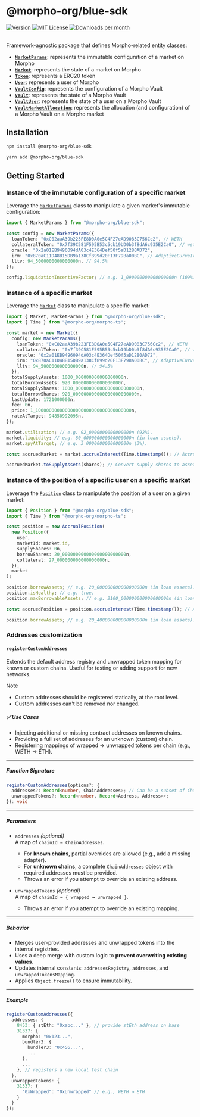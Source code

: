 # @morpho-org/blue-sdk

<a href="https://www.npmjs.com/package/@morpho-org/blue-sdk">
    <picture>
        <source media="(prefers-color-scheme: dark)" srcset="https://img.shields.io/npm/v/@morpho-org/blue-sdk?colorA=21262d&colorB=21262d&style=flat">
        <img src="https://img.shields.io/npm/v/@morpho-org/blue-sdk?colorA=f6f8fa&colorB=f6f8fa&style=flat" alt="Version">
    </picture>
</a>
<a href="https://github.com/morpho-org/blue-sdk/blob/main/LICENSE">
    <picture>
        <source media="(prefers-color-scheme: dark)" srcset="https://img.shields.io/npm/l/@morpho-org/blue-sdk?colorA=21262d&colorB=21262d&style=flat">
        <img src="https://img.shields.io/npm/l/@morpho-org/blue-sdk?colorA=f6f8fa&colorB=f6f8fa&style=flat" alt="MIT License">
    </picture>
</a>
<a href="https://www.npmjs.com/package/@morpho-org/blue-sdk">
    <picture>
        <source media="(prefers-color-scheme: dark)" srcset="https://img.shields.io/npm/dm/@morpho-org/blue-sdk?colorA=21262d&colorB=21262d&style=flat">
        <img src="https://img.shields.io/npm/dm/@morpho-org/blue-sdk?colorA=f6f8fa&colorB=f6f8fa&style=flat" alt="Downloads per month">
    </picture>
</a>
<br />
<br />

Framework-agnostic package that defines Morpho-related entity classes:

- [**`MarketParams`**](./src/market/MarketParams.ts): represents the immutable configuration of a market on Morpho
- [**`Market`**](./src/market/Market.ts): represents the state of a market on Morpho
- [**`Token`**](./src/token/Token.ts): represents a ERC20 token
- [**`User`**](./src/user/User.ts): represents a user of Morpho
- [**`VaultConfig`**](./src/vault/VaultConfig.ts): represents the configuration of a Morpho Vault
- [**`Vault`**](./src/vault/Vault.ts): represents the state of a Morpho Vault
- [**`VaultUser`**](./src/vault/VaultUser.ts): represents the state of a user on a Morpho Vault
- [**`VaultMarketAllocation`**](./src/vault/VaultMarketAllocation.ts): represents the allocation (and configuration) of a Morpho Vault on a Morpho market

## Installation

```bash
npm install @morpho-org/blue-sdk
```

```bash
yarn add @morpho-org/blue-sdk
```

## Getting Started

### Instance of the immutable configuration of a specific market

Leverage the [`MarketParams`](./src/market/MarketParams.ts) class to manipulate a given market's immutable configuration:

```typescript
import { MarketParams } from "@morpho-org/blue-sdk";

const config = new MarketParams({
  loanToken: "0xC02aaA39b223FE8D0A0e5C4F27eAD9083C756Cc2", // WETH
  collateralToken: "0x7f39C581F595B53c5cb19bD0b3f8dA6c935E2Ca0", // wstETH
  oracle: "0x2a01EB9496094dA03c4E364Def50f5aD1280AD72",
  irm: "0x870aC11D48B15DB9a138Cf899d20F13F79Ba00BC", // AdaptiveCurveIrm
  lltv: 94_5000000000000000n, // 94.5%
});

config.liquidationIncentiveFactor; // e.g. 1_090000000000000000n (109%).
```

### Instance of a specific market

Leverage the [`Market`](./src/market/Market.ts) class to manipulate a specific market:

```typescript
import { Market, MarketParams } from "@morpho-org/blue-sdk";
import { Time } from "@morpho-org/morpho-ts";

const market = new Market({
  config: new MarketParams({
    loanToken: "0xC02aaA39b223FE8D0A0e5C4F27eAD9083C756Cc2", // WETH
    collateralToken: "0x7f39C581F595B53c5cb19bD0b3f8dA6c935E2Ca0", // wstETH
    oracle: "0x2a01EB9496094dA03c4E364Def50f5aD1280AD72",
    irm: "0x870aC11D48B15DB9a138Cf899d20F13F79Ba00BC", // AdaptiveCurveIrm
    lltv: 94_5000000000000000n, // 94.5%
  }),
  totalSupplyAssets: 1000_000000000000000000n,
  totalBorrowAssets: 920_000000000000000000n,
  totalSupplyShares: 1000_000000000000000000000000n,
  totalBorrowShares: 920_000000000000000000000000n,
  lastUpdate: 1721000000n,
  fee: 0n,
  price: 1_100000000000000000000000000000000000n,
  rateAtTarget: 94850992095n,
});

market.utilization; // e.g. 92_0000000000000000n (92%).
market.liquidity; // e.g. 80_000000000000000000n (in loan assets).
market.apyAtTarget; // e.g. 3_0000000000000000n (3%).

const accruedMarket = market.accrueInterest(Time.timestamp()); // Accrue interest to the latest's timestamp.

accruedMarket.toSupplyAssets(shares); // Convert supply shares to assets.
```

### Instance of the position of a specific user on a specific market

Leverage the [`Position`](./src/position/Position.ts) class to manipulate the position of a user on a given market:

```typescript
import { Position } from "@morpho-org/blue-sdk";
import { Time } from "@morpho-org/morpho-ts";

const position = new AccrualPosition(
  new Position({
    user,
    marketId: market.id,
    supplyShares: 0n,
    borrowShares: 20_000000000000000000000000n,
    collateral: 27_000000000000000000n,
  }),
  market
);

position.borrowAssets; // e.g. 20_000000000000000000n (in loan assets).
position.isHealthy; // e.g. true.
position.maxBorrowableAssets; // e.g. 2100_000000000000000000n (in loan assets).

const accruedPosition = position.accrueInterest(Time.timestamp()); // Accrue interest to the latest's timestamp.

position.borrowAssets; // e.g. 20_400000000000000000n (in loan assets).
```

### Addresses customization
#### `registerCustomAddresses`

Extends the default address registry and unwrapped token mapping for known or custom chains. Useful for testing or adding support for new networks.

> [!Note]  
> - Custom addresses should be registered statically, at the root level.  
> - Custom addresses can't be removed nor changed.

##### ✅ Use Cases

- Injecting additional or missing contract addresses on known chains.
- Providing a full set of addresses for an unknown (custom) chain.
- Registering mappings of wrapped → unwrapped tokens per chain (e.g., WETH → ETH).

---

##### **Function Signature**

```ts
registerCustomAddresses(options?: {
  addresses?: Record<number, ChainAddresses>; // Can be a subset of ChainAddresses if chain is known
  unwrappedTokens?: Record<number, Record<Address, Address>>;
}): void
```

---

##### **Parameters**

- `addresses` *(optional)*  
  A map of `chainId → ChainAddresses`.  
  - For **known chains**, partial overrides are allowed (e.g., add a missing adapter).
  - For **unknown chains**, a complete `ChainAddresses` object with required addresses must be provided.
  - Throws an error if you attempt to override an existing address.

- `unwrappedTokens` *(optional)*  
  A map of `chainId → { wrapped → unwrapped }`.
  - Throws an error if you attempt to override an existing mapping.

---

##### **Behavior**

- Merges user-provided addresses and unwrapped tokens into the internal registries.
- Uses a deep merge with custom logic to **prevent overwriting existing values**.
- Updates internal constants: `addressesRegistry`, `addresses`, and `unwrappedTokensMapping`.
- Applies `Object.freeze()` to ensure immutability.

---

##### **Example**

```ts
registerCustomAddresses({
  addresses: {
    8453: { stEth: "0xabc..." }, // provide stEth address on base
    31337: {
      morpho: "0x123...",
      bundler3: {
        bundler3: "0x456...",
        ...
      },
      ...
    }, // registers a new local test chain
  },
  unwrappedTokens: {
    31337: {
      "0xWrapped": "0xUnwrapped" // e.g., WETH → ETH
    }
  }
});
```
